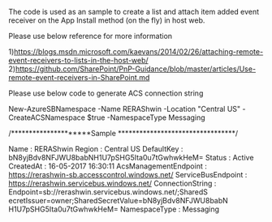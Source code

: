 The code is used as an sample to create a list and attach item added event receiver on the App Install method (on the fly) in host web.

Please use below reference for more information

1)https://blogs.msdn.microsoft.com/kaevans/2014/02/26/attaching-remote-event-receivers-to-lists-in-the-host-web/
2)https://github.com/SharePoint/PnP-Guidance/blob/master/articles/Use-remote-event-receivers-in-SharePoint.md



Please use below code to generate ACS connection string

New-AzureSBNamespace -Name RERAShwin -Location "Central US" -CreateACSNamespace $true -NamespaceType Messaging 


/*********************Sample *********************************/

Name                  : RERAShwin
Region                : Central US
DefaultKey            : bN8yjBdv8NFJWU8babNH1U7pSHG5Ita0u7tGwhwkHeM=
Status                : Active
CreatedAt             : 16-05-2017 16:30:11
AcsManagementEndpoint : https://rerashwin-sb.accesscontrol.windows.net/
ServiceBusEndpoint    : https://rerashwin.servicebus.windows.net/
ConnectionString      : Endpoint=sb://rerashwin.servicebus.windows.net/;SharedS
                        ecretIssuer=owner;SharedSecretValue=bN8yjBdv8NFJWU8babN
                        H1U7pSHG5Ita0u7tGwhwkHeM=
NamespaceType         : Messaging


